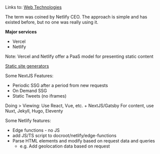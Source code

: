 Links to: [Web Technologies](Web%20Technologies.md)

The term was coined by Netlify CEO.
The approach is simple and has existed before, but no one was really using it.

**Major services**
- Vercel
- Netlify

Note: Vercel and Netlify offer a PaaS model for presenting static content

[Static site generators](Static%20site%20generators.md)

Some NextJS Features:
- Periodic SSG after a period from new requests
- On Demand SSG
- Static Tweets (no iframes)

Doing > Viewing: Use React, Vue, etc. + NextJS/Gatsby
For content, use Nuxt, Jekyll, Hugo, Eleventy

Some Netlify features:
- Edge functions - no JS
- add JS/TS script to docroot/netlify/edge-functions
- Parse HTML elements and modify based on request data and queries
	- e.g. Add geolocation data based on request